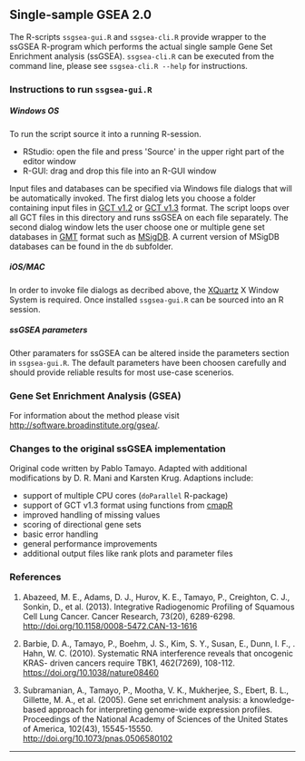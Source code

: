 ## Single-sample GSEA 2.0
The R-scripts ```ssgsea-gui.R``` and ```ssgsea-cli.R``` provide wrapper to the ssGSEA R-program which performs the actual single sample Gene Set Enrichment analysis (ssGSEA). ```ssgsea-cli.R``` can be executed from the command line, please see ```ssgsea-cli.R --help``` for instructions.

### Instructions to run ```ssgsea-gui.R```

##### **Windows OS**
To run the script source it into a running R-session.

- RStudio: open the file and press 'Source' in the upper right part of the editor window 
- R-GUI: drag and drop this file into an R-GUI window

Input files and databases can be specified via Windows file dialogs that will be automatically invoked. The first dialog lets you choose a folder containing input files in [GCT v1.2](https://software.broadinstitute.org/cancer/software/gsea/wiki/index.php/Data_formats#GCT:_Gene_Cluster_Text_file_format_.28.2A.gct.29) or [GCT v1.3](https://clue.io/connectopedia/gct_format) format. The script loops over all GCT files in this directory and runs ssGSEA on each file separately. The second dialog window lets the user choose one or multiple gene set databases in [GMT](https://software.broadinstitute.org/cancer/software/gsea/wiki/index.php/Data_formats#GMT:_Gene_Matrix_Transposed_file_format_.28.2A.gmt.29) format such as [MSigDB](http://software.broadinstitute.org/gsea/msigdb/). A current version of MSigDB databases can be found in the ```db``` subfolder. 

##### **iOS/MAC** 
In order to invoke file dialogs as decribed above, the [XQuartz](https://www.xquartz.org) X Window System is required. Once installed ```ssgsea-gui.R``` can be sourced into an R session.   

##### **ssGSEA parameters**

Other paramaters for ssGSEA can be altered inside the parameters section in ```ssgsea-gui.R```. The default parameters have been choosen carefully and should provide reliable results for most use-case scenerios. 

### Gene Set Enrichment Analysis (GSEA)
For information about the method please visit http://software.broadinstitute.org/gsea/.

### Changes to the original ssGSEA implementation
Original code written by Pablo Tamayo. Adapted with additional modifications by D. R. Mani and Karsten Krug. Adaptions include:

- support of multiple CPU cores (```doParallel``` R-package)
- support of GCT v1.3 format using functions from [cmapR](https://github.com/cmap/cmapR)
- improved handling of missing values
- scoring of directional gene sets
- basic error handling
- general performance improvements
- additional output files like rank plots and parameter files


### References

1. Abazeed, M. E., Adams, D. J., Hurov, K. E., Tamayo, P., Creighton, C. J., Sonkin, D., et al. (2013).
       Integrative Radiogenomic Profiling of Squamous Cell Lung Cancer. Cancer Research, 73(20), 6289-6298.
       http://doi.org/10.1158/0008-5472.CAN-13-1616

2.  Barbie, D. A., Tamayo, P., Boehm, J. S., Kim, S. Y., Susan, E., Dunn, I. F., . Hahn, W. C. (2010). Systematic RNA interference reveals that oncogenic KRAS- driven cancers require TBK1, 462(7269), 108-112. https://doi.org/10.1038/nature08460
       
3. Subramanian, A., Tamayo, P., Mootha, V. K., Mukherjee, S., Ebert, B. L., Gillette, M. A., et al. (2005).
   Gene set enrichment analysis: a knowledge-based approach for interpreting genome-wide expression profiles.
  Proceedings of the National Academy of Sciences of the United States of America, 102(43), 15545-15550. http://doi.org/10.1073/pnas.0506580102

***
